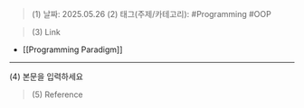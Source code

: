 >(1) 날짜: 2025.05.26
>(2) 태그(주제/카테고리): #Programming #OOP

>(3) Link
- [[Programming Paradigm]]
---

(4) 본문을 입력하세요

>(5) Reference

